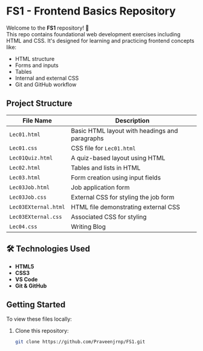 # FS1 - Frontend Basics Repository

Welcome to the **FS1** repository! 👋  
This repo contains foundational web development exercises including HTML and CSS. It's designed for learning and practicing frontend concepts like:

- HTML structure
- Forms and inputs
- Tables
- Internal and external CSS
- Git and GitHub workflow


## Project Structure

| File Name               | Description                                  |
|-------------------------|----------------------------------------------|
| `Lec01.html`           | Basic HTML layout with headings and paragraphs |
| `Lec01.css`            | CSS file for `Lec01.html`                    |
| `Lec01Quiz.html`       | A quiz-based layout using HTML               |
| `Lec02.html`           | Tables and lists in HTML                     |
| `Lec03.html`           | Form creation using input fields             |
| `Lec03Job.html`        | Job application form                         |
| `Lec03Job.css`         | External CSS for styling the job form        |
| `Lec03EXternal.html`   | HTML file demonstrating external CSS         |
| `Lec03EXternal.css`    | Associated CSS for styling                   |
| `Lec04.css`            | Writing Blog                                 |



## 🛠 Technologies Used

- **HTML5**
- **CSS3**
- **VS Code**
- **Git & GitHub**


## Getting Started

To view these files locally:

1. Clone this repository:
   ```bash
   git clone https://github.com/Praveenjrnp/FS1.git

